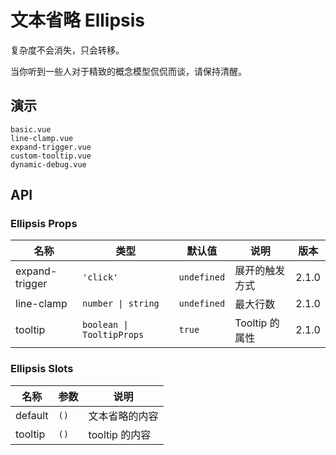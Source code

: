 # 文本省略 Ellipsis

复杂度不会消失，只会转移。

当你听到一些人对于精致的概念模型侃侃而谈，请保持清醒。

## 演示

```demo
basic.vue
line-clamp.vue
expand-trigger.vue
custom-tooltip.vue
dynamic-debug.vue
```

## API

### Ellipsis Props

| 名称 | 类型 | 默认值 | 说明 | 版本 |
| --- | --- | --- | --- | --- |
| expand-trigger | `'click'` | `undefined` | 展开的触发方式 | 2.1.0 |
| line-clamp | `number \| string` | `undefined` | 最大行数 | 2.1.0 |
| tooltip | `boolean \| TooltipProps` | `true` | Tooltip 的属性 | 2.1.0 |

### Ellipsis Slots

| 名称    | 参数 | 说明           |
| ------- | ---- | -------------- |
| default | `()` | 文本省略的内容 |
| tooltip | `()` | tooltip 的内容 |
